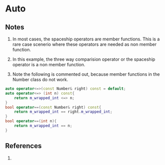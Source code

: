 # Auto

## Notes
1. In most cases, the spaceship operators are member functions. This is a rare case scenerio where these operators are needed as non member function.  

2. In this example, the three way comparision operator or the spaceship operator is a non member function. 

3. Note the following is commented out, because member functions in the Number class do not work.

```cpp
auto operator<=>(const Number& right) const = default;
auto operator<=> (int n) const{
    return m_wrapped_int <=> n;
}
bool operator==(const Number& right) const{
    return m_wrapped_int == right.m_wrapped_int;
}
bool operator==(int n){
    return m_wrapped_int == n;
}
```

## References

1. 

